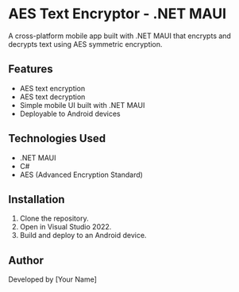 # AES Text Encryptor - .NET MAUI
A cross-platform mobile app built with .NET MAUI that encrypts and decrypts text using AES symmetric encryption.

## Features
- AES text encryption
- AES text decryption
- Simple mobile UI built with .NET MAUI
- Deployable to Android devices

## Technologies Used
- .NET MAUI
- C# 
- AES (Advanced Encryption Standard)

## Installation
1. Clone the repository.
2. Open in Visual Studio 2022.
3. Build and deploy to an Android device.

## Author
Developed by [Your Name]
